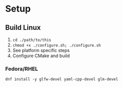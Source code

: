 # Setup

## Build Linux

1. `cd ./path/to/this`
2. `chmod +x ./configure.sh; ./configure.sh`
3. See platform specific steps
4. Configure CMake and build

### Fedora/RHEL

`dnf install -y glfw-devel yaml-cpp-devel glm-devel`
